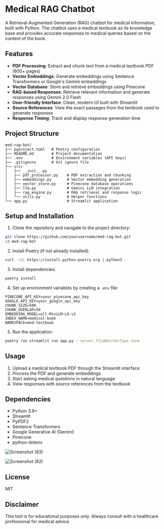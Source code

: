 # Medical RAG Chatbot

A Retrieval-Augmented Generation (RAG) chatbot for medical information, built with Python. The chatbot uses a medical textbook as its knowledge base and provides accurate responses to medical queries based on the content of the book.

## Features

* **PDF Processing**: Extract and chunk text from a medical textbook PDF (600+ pages)
* **Vector Embeddings**: Generate embeddings using Sentence Transformers or Google's Gemini embeddings
* **Vector Database**: Store and retrieve embeddings using Pinecone
* **RAG-based Responses**: Retrieve relevant information and generate responses using Gemini 2.0 Flash
* **User-friendly Interface**: Clean, modern UI built with Streamlit
* **Source References**: View the exact passages from the textbook used to generate responses
* **Response Timing**: Track and display response generation time

## Project Structure

```
med-rag-bot/
├── pyproject.toml   # Poetry configuration
├── README.md        # Project documentation
├── .env             # Environment variables (API keys)
├── .gitignore       # Git ignore file
├── src/
│   ├── __init__.py
│   ├── pdf_processor.py    # PDF extraction and chunking
│   ├── embeddings.py       # Vector embedding generation
│   ├── vector_store.py     # Pinecone database operations
│   ├── llm.py              # Gemini LLM integration
│   ├── rag_engine.py       # RAG retrieval and response logic
│   └── utils.py            # Helper functions
└── app.py                  # Streamlit application
```

## Setup and Installation

1. Clone the repository and navigate to the project directory:

```bash
git clone https://github.com/yourusername/med-rag-bot.git
cd med-rag-bot
```

2. Install Poetry (if not already installed):

```bash
curl -sSL https://install.python-poetry.org | python3 -
```

3. Install dependencies:

```bash
poetry install
```

4. Set up environment variables by creating a `.env` file:

```
PINECONE_API_KEY=your_pinecone_api_key
GOOGLE_API_KEY=your_google_api_key
CHUNK_SIZE=500
CHUNK_OVERLAP=50
EMBEDDING_MODEL=all-MiniLM-L6-v2
INDEX_NAME=medical-book
NAMESPACE=med-textbook
```

5. Run the application:

```bash
poetry run streamlit run app.py --server.fileWatcherType none
```

## Usage

1. Upload a medical textbook PDF through the Streamlit interface
2. Process the PDF and generate embeddings
3. Start asking medical questions in natural language
4. View responses with source references from the textbook

## Dependencies

- Python 3.9+
- Streamlit
- PyPDF2
- Sentence Transformers
- Google Generative AI (Gemini)
- Pinecone
- python-dotenv

![Screenshot (83)](https://github.com/user-attachments/assets/dc4bb74b-23bd-4078-b274-696708a8cb0b)

![Screenshot (82)](https://github.com/user-attachments/assets/eb4910ed-f592-455f-a2cf-7d576273e4a0)


## License

MIT

## Disclaimer

This tool is for educational purposes only. Always consult with a healthcare professional for medical advice.
